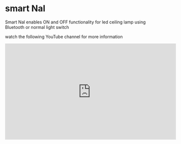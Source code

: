 # smart Nal
Smart Nal enables ON and OFF functionality for led ceiling lamp using Bluetooth or normal light switch

watch the following YouTube channel for more information

<p align="center">
<iframe width="560" height="315" src="https://www.youtube.com/embed/videoseries?list=PLivrBlTrqPpaUyPcGpUUAaZgcAJCYTLqt" title="YouTube video player" frameborder="0" allow="accelerometer; autoplay; clipboard-write; encrypted-media; gyroscope; picture-in-picture" allowfullscreen></iframe>
</p>
